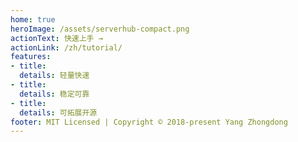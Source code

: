 ```yaml
---
home: true
heroImage: /assets/serverhub-compact.png
actionText: 快速上手 →
actionLink: /zh/tutorial/
features:
- title: 
  details: 轻量快速
- title: 
  details: 稳定可靠
- title: 
  details: 可拓展开源
footer: MIT Licensed | Copyright © 2018-present Yang Zhongdong
---
```

